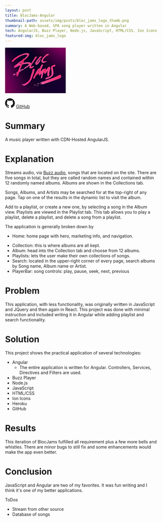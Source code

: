 ```yaml
---
layout: post
title: BlocJams-Angular
thumbnail-path: assets/img/posts/bloc_jams_logo_thumb.png
summary: A Web-based, SPA song player written in Angular
tech: AngularJS, Buzz Player, Node.js, JavaScript, HTML/CSS, Ion Icons, Heroku, GitHub
featured-img: bloc_jams_logo
---
```

[1]: https://bloc-jams-angular-dsa027.herokuapp.com/
[2]: /assets/img/posts/bloc_jams_logo_thumb.png
[![Heroku][2]][1]

![]( /assets/img/GitHub-Mark-32px.png "GitHub")
[GitHub](https://github.com/dsa027/Bloc-Jams-AngularJS)

# Summary

  A music player written with CDN-Hosted AngularJS.

# Explanation

  Streams audio, via [Buzz audio](http://buzz.jaysalvat.com/), songs that are located on the site. There are five songs in total, but they are called random names and contained within 12 randomly named albums. Albums are shown in the Collections tab.

  Songs, Albums, and Artists may be searched for at the top-right of any page. Tap on one of the results in the dynamic list to visit the album.

  Add to a playlist, or create a new one, by selecting a song in the Album view. Playlists are viewed in the Playlist tab. This tab allows you to play a playlist, delete a playlist, and delete a song from a playlist.

  The application is generally broken down by
  - Home: home page with hero, marketing info, and navigation.
  + Collection: this is where albums are all kept.
  + Album: head into the Collection tab and choose from 12 albums.
  + Playlists: lets the user make their own collections of songs.
  + Search: located in the upper-right corner of every page, search albums by Song name, Album name or Artist.
  + PlayerBar: song controls: play, pause, seek, next, previous

# Problem

  This application, with less functionality, was originally written in JavaScript and JQuery and then again in React. This project was done with minimal instruction and included writing it in Angular while adding playlist and search functionality.

# Solution

  This project shows the practical application of several technologies:
  - Angular
    - The entire application is written for Angular. Controllers, Services, Directives and Filters are used.
  - Buzz Player
  - Node.js
  - JavaScript
  - HTML/CSS
  - Ion Icons
  - Heroku
  - GitHub

# Results

  This iteration of BlocJams fulfilled all requirement plus a few more bells and whistles. There are minor bugs to still fix and some enhancements would make the app even better.

# Conclusion
  JavaScript and Angular are two of my favorites. It was fun writing and I think it's one of my better applications.

  ToDos
  - Stream from other source
  - Database of songs
